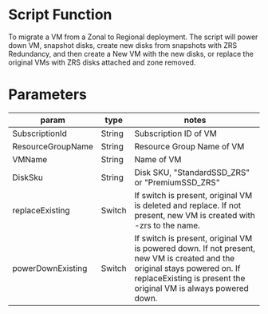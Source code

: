 # Script Function
To migrate a VM from a Zonal to Regional deployment.  The script will power down VM, snapshot disks, create new disks from snapshots with ZRS Redundancy, and then create a New VM with the new disks, or replace the original VMs with ZRS disks attached and zone removed.

# Parameters
param | type | notes
------|------|------
SubscriptionId | String | Subscription ID of VM
ResourceGroupName | String | Resource Group Name of VM
VMName | String | Name of VM
DiskSku | String | Disk SKU, "StandardSSD_ZRS" or "PremiumSSD_ZRS"
replaceExisting | Switch | If switch is present, original VM is deleted and replace.  If not present, new VM is created with -zrs to the name.
powerDownExisting | Switch | If switch is present, original VM is powered down.  If not present, new VM is created and the original stays powered on.  If replaceExisting is present the original VM is always powered down.